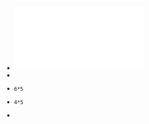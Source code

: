 - ![Informe Contrato 73  Proyecto Alumnus+vf signed (1).pdf](../assets/Informe_Contrato_73_Proyecto_Alumnus+vf_signed_(1)_1637552839114_0.pdf)
-
- ```calc
  6*5
  ```
- ```calc
  4*5
  ```
- ```calc
  
  ```